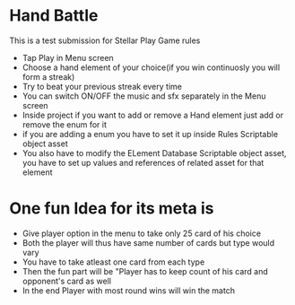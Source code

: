 # Hand Battle
This is a test submission for Stellar Play
Game rules
- Tap Play in Menu screen
- Choose a hand element of your choice(if you win continuosly you will form a streak)
- Try to beat your previous streak every time
- You can switch ON/OFF the music and sfx separately in the Menu screen
- Inside project if you want to add or remove a Hand element just add or remove the enum for it
- if you are adding a enum you have to set it up inside Rules Scriptable object asset
- You also have to modify the ELement Database Scriptable object asset, you have to set up values and references of related asset for that element

# One fun Idea for its meta is
- Give player option in the menu to take only 25 card of his choice
- Both the player will thus have same number of cards but type would vary
- You have to take atleast one card from each type
- Then the fun part will be "Player has to keep count of his card and opponent's card as well
- In the end Player with most round wins will win the match
